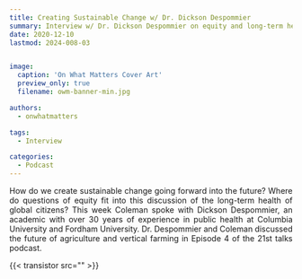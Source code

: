 ```yaml
---
title: Creating Sustainable Change w/ Dr. Dickson Despommier
summary: Interview w/ Dr. Dickson Despommier on equity and long-term health
date: 2020-12-10
lastmod: 2024-008-03


image:
  caption: 'On What Matters Cover Art'
  preview_only: true
  filename: owm-banner-min.jpg

authors:
  - onwhatmatters

tags:
  - Interview

categories: 
  - Podcast
---
```


<div style="text-align: justify">
How do we create sustainable change going forward into the future? Where do questions of equity fit into this discussion of the long-term health of global citizens? This week Coleman spoke with Dickson Despommier, an academic with over 30 years of experience in public health at Columbia University and Fordham University. Dr. Despommier and Coleman discussed the future of agriculture and vertical farming in Episode 4 of the 21st talks podcast.

{{< transistor src="" >}}
</div>